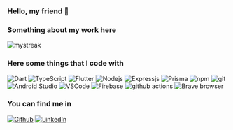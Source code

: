### Hello, my friend 👋

<h3>Something about my work here</h3>

<img src="https://github-readme-streak-stats.herokuapp.com/?user=flautistamacabro&theme=tokyonight" alt="mystreak"/>
<!--<img src="https://github-readme-stats.vercel.app/api/top-langs?username=flautistamacabro&show_icons=true&locale=en&layout=compact&theme=chartreuse-dark" alt="ovi" />-->

<h3>Here some things that I code with</h3>
<p>
  <img alt="Dart" src="https://img.shields.io/badge/-Dart-32b9f6?style=flat-square&logo=dart&logoColor=white" />
  <img alt="TypeScript" src="https://img.shields.io/badge/-TypeScript-007ACC?style=flat-square&logo=typescript&logoColor=white" />
  <img alt="Flutter" src="https://img.shields.io/badge/-Flutter-40c0ef?style=flat-square&logo=flutter&logoColor=white" />
  <img alt="Nodejs" src="https://img.shields.io/badge/-Node.js-43853d?style=flat-square&logo=Node.js&logoColor=white" />
  <img alt="Expressjs" src="https://img.shields.io/badge/-Express.js-384752?style=flat-square&logo=Express&logoColor=white" />
  <img alt="Prisma" src="https://img.shields.io/badge/-Prisma-143a51?style=flat-square&logo=Prisma&logoColor=white" />
  <img alt="npm" src="https://img.shields.io/badge/-NPM-CB3837?style=flat-square&logo=npm&logoColor=white" />
  <img alt="git" src="https://img.shields.io/badge/-Git-F05032?style=flat-square&logo=git&logoColor=white" />
  <img alt="Android Studio" src="https://img.shields.io/badge/-Android Studio-4cdf8f?style=flat-square&logo=android&logoColor=white" />
  <img alt="VSCode" src="https://img.shields.io/badge/-VSCode-107cbc?style=flat-square&logo=visualstudiocode&logoColor=white" />
  <img alt="Firebase" src="https://img.shields.io/badge/-Firebase-ffa308?style=flat-square&logo=firebase&logoColor=white" />
  <img alt="github actions" src="https://img.shields.io/badge/-Github_Actions-2088FF?style=flat-square&logo=github-actions&logoColor=white" />
  <!--<img alt="Docker" src="https://img.shields.io/badge/-Docker-46a2f1?style=flat-square&logo=docker&logoColor=white" />
  <img alt="Sass" src="https://img.shields.io/badge/-Sass-CC6699?style=flat-square&logo=sass&logoColor=white" />
  <img alt="html5" src="https://img.shields.io/badge/-HTML5-E34F26?style=flat-square&logo=html5&logoColor=white" />-->
  <img alt="Brave browser" src="https://img.shields.io/badge/-Brave_Browser-FB542B?style=flat-square&logo=brave&logoColor=white" />
</p>

<h3>You can find me in</h3>
<p><a href="https://github.com/FlautistaMacabro" target="_blank"><img alt="Github" src="https://img.shields.io/badge/GitHub-%2312100E.svg?&style=for-the-badge&logo=Github&logoColor=white" /></a> <a href="https://www.linkedin.com/in/vinícius-pelegrineli-bombarda-b2b026239" target="_blank"><img alt="LinkedIn" src="https://img.shields.io/badge/linkedin-%230077B5.svg?&style=for-the-badge&logo=linkedin&logoColor=white" /></a>
</p>

<!--
**FlautistaMacabro/FlautistaMacabro** is a ✨ _special_ ✨ repository because its `README.md` (this file) appears on your GitHub profile.

Here are some ideas to get you started:

- 🔭 I’m currently working on ...
- 🌱 I’m currently learning ...
- 👯 I’m looking to collaborate on ...
- 🤔 I’m looking for help with ...
- 💬 Ask me about ...
- 📫 How to reach me: ...
- 😄 Pronouns: ...
- ⚡ Fun fact: ...
-->
